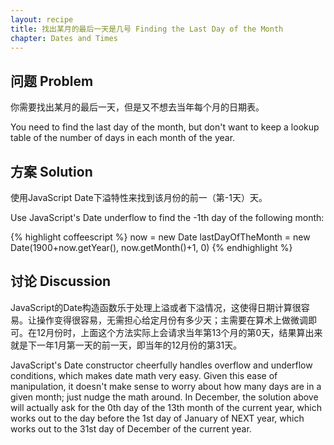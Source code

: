 ```yaml
---
layout: recipe
title: 找出某月的最后一天是几号 Finding the Last Day of the Month
chapter: Dates and Times
---
```

## 问题 Problem

你需要找出某月的最后一天，但是又不想去当年每个月的日期表。

You need to find the last day of the month, but don't want to keep a lookup table of the number of days in each month of the year.

## 方案 Solution

使用JavaScript Date下溢特性来找到该月份的前一（第-1天）天。

Use JavaScript's Date underflow to find the -1th day of the following month:

{% highlight coffeescript %}
now = new Date
lastDayOfTheMonth = new Date(1900+now.getYear(), now.getMonth()+1, 0)
{% endhighlight %}

## 讨论 Discussion

JavaScript的Date构造函数乐于处理上溢或者下溢情况，这使得日期计算很容易。让操作变得很容易，无需担心给定月份有多少天；主需要在算术上做微调即可。在12月份时，上面这个方法实际上会请求当年第13个月的第0天，结果算出来就是下一年1月第一天的前一天，即当年的12月份的第31天。

JavaScript's Date constructor cheerfully handles overflow and underflow conditions, which makes date math very easy. Given this ease of manipulation, it doesn't make sense to worry about how many days are in a given month; just nudge the math around. In December, the solution above will actually ask for the 0th day of the 13th month of the current year, which works out to the day before the 1st day of January of NEXT year, which works out to the 31st day of December of the current year.
